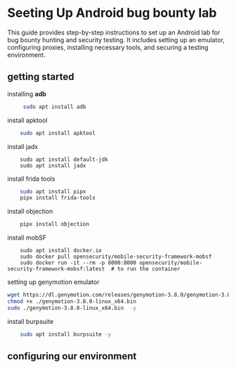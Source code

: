 # Seeting Up Android bug bounty lab
This guide provides step-by-step instructions to set up an Android lab for bug bounty hunting and security testing. It includes setting up an emulator, configuring proxies, installing necessary tools, and securing a testing environment.


## getting started

installing **adb**
```bash
     sudo apt install adb
```
install apktool
```bash
    sudo apt install apktool
```

install jadx
```
    sudo apt install default-jdk
    sudo apt install jadx
```
install frida tools
```bash
    sudo apt install pipx
    pipx install frida-tools
```

install objection
```bash
    pipx install objection
```

install mobSF
```
    sudo apt install docker.io
    sudo docker pull opensecurity/mobile-security-framework-mobsf
    sudo docker run -it --rm -p 8000:8000 opensecurity/mobile-security-framework-mobsf:latest  # to run the container
```

setting up genymotion emulator
```bash
wget https://dl.genymotion.com/releases/genymotion-3.8.0/genymotion-3.8.0-linux_x64.bin
chmod +x ./genymotion-3.8.0-linux_x64.bin 
sudo ./genymotion-3.8.0-linux_x64.bin  -y
```


install burpsuite
```bash
    sudo apt install burpsuite -y
```


## configuring our environment